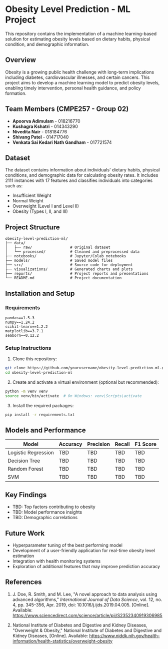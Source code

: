 # Obesity Level Prediction - ML Project

This repository contains the implementation of a machine learning-based solution for estimating obesity levels based on dietary habits, physical condition, and demographic information.

## Overview

Obesity is a growing public health challenge with long-term implications including diabetes, cardiovascular illnesses, and certain cancers. This project aims to develop a machine learning model to predict obesity levels, enabling timely intervention, personal health guidance, and policy formation.

## Team Members (CMPE257 - Group 02)

- **Apoorva Adimulam** - 018216770
- **Kushagra Kshatri** - 014343290
- **Nivedita Nair** - 018184776
- **Shivang Patel** - 014717040
- **Venkata Sai Kedari Nath Gandham** - 017721574

## Dataset

The dataset contains information about individuals' dietary habits, physical conditions, and demographic data for calculating obesity rates. It includes 2111 instances with 17 features and classifies individuals into categories such as:
- Insufficient Weight
- Normal Weight
- Overweight (Level I and Level II)
- Obesity (Types I, II, and III)

## Project Structure

```
obesity-level-prediction-ml/
├── data/
│   ├── raw/                 # Original dataset
│   └── processed/           # Cleaned and preprocessed data
├── notebooks/               # Jupyter/Colab notebooks
├── models/                  # Saved model files
├── src/                     # Source code for deployment
├── visualizations/          # Generated charts and plots
├── reports/                 # Project reports and presentations
└── README.md                # Project documentation
```

## Installation and Setup

### Requirements
```
pandas==1.5.3
numpy==1.24.2
scikit-learn==1.2.2
matplotlib==3.7.1
seaborn==0.12.2
```

### Setup Instructions

1. Clone this repository:
```bash
git clone https://github.com/yourusername/obesity-level-prediction-ml.git
cd obesity-level-prediction-ml
```

2. Create and activate a virtual environment (optional but recommended):
```bash
python -m venv venv
source venv/bin/activate  # On Windows: venv\Scripts\activate
```

3. Install the required packages:
```bash
pip install -r requirements.txt
```

## Models and Performance

| Model | Accuracy | Precision | Recall | F1 Score |
|-------|----------|-----------|--------|----------|
| Logistic Regression | TBD | TBD | TBD | TBD |
| Decision Tree | TBD | TBD | TBD | TBD |
| Random Forest | TBD | TBD | TBD | TBD |
| SVM | TBD | TBD | TBD | TBD |

## Key Findings

- TBD: Top factors contributing to obesity
- TBD: Model performance insights
- TBD: Demographic correlations

## Future Work

- Hyperparameter tuning of the best performing model
- Development of a user-friendly application for real-time obesity level estimation
- Integration with health monitoring systems
- Exploration of additional features that may improve prediction accuracy

## References

1. J. Doe, R. Smith, and M. Lee, "A novel approach to data analysis using advanced algorithms," *International Journal of Data Science*, vol. 12, no. 4, pp. 345–356, Apr. 2019, doi: 10.1016/j.ijds.2019.04.005. [Online]. Available: https://www.sciencedirect.com/science/article/pii/S2352340919306985

2. National Institute of Diabetes and Digestive and Kidney Diseases, "Overweight & Obesity," National Institute of Diabetes and Digestive and Kidney Diseases, [Online]. Available: https://www.niddk.nih.gov/health-information/health-statistics/overweight-obesity
